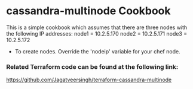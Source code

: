 cassandra-multinode Cookbook
============================
This is a simple cookbook which assumes that there are three nodes with the following IP addresses:
node1 = 10.2.5.170
node2 = 10.2.5.171
node3 = 10.2.5.172

* To create nodes. Override the 'nodeip' variable for your chef node.

### Related Terraform code can be found at the following link:
https://github.com/Jagatveersingh/terraform-cassandra-multinode
